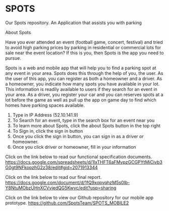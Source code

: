 # SPOTS
Our Spots repository.  An Application that assists you with parking

About Spots

Have you ever attended an event (football game, concert, festival) and tried to avoid high parking prices by parking in residential or commercial lots for sale near the event location?  If this is you, then Spots is the app you need to pursue.  

Spots is a web and mobile app that will help you to find a parking spot at any event in your area.  Spots does this through the help of you, the user.  As the user of this app, you can register as both a homeowner and a driver.  As a homeowner, you indicate how many spots you have available in your lot.  This information is readily available to users if they search for an event in your area.  As a driver, you register your car and you can reserves spots at a lot before the game as well as pull up the app on game day to find which homes have parking spaces available.

1. Type in IP Address (52.10.141.9)
2. To Search for an event, type in the search box for an event near you
3. To learn more about Spots, click the about Spots button in the top right
4. To Sign in, click the sign in button
5. Once you click the sign in button, you can sign in as a driver or homeowner.
6. Once you click driver or homeowner, fill in your information

Click on the link below to read our functional specification documents.
https://docs.google.com/spreadsheets/d/1lxTHFT6aFMvpzGCGPYtMiCivb3G0gt9NFkopzhG2z38/edit#gid=2071913344

Click on the link below to read our final report.
https://docs.google.com/document/d/1fQ9xopvqhzM5s0Ib-Y8NtuMObzUHnXCVvjedQG5Kwyc/edit?usp=sharing

Click on the link below to view our Github repository for our mobile app prototype.
https://github.com/SpotsTeam/SPOTS_MOBILE2
